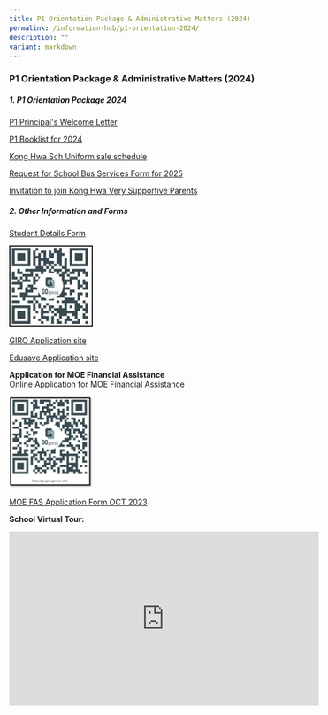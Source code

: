 ```yaml
---
title: P1 Orientation Package & Administrative Matters (2024)
permalink: /information-hub/p1-orientation-2024/
description: ""
variant: markdown
---
```

### P1 Orientation Package &amp; Administrative Matters (2024)

##### 1. P1 Orientation Package 2024


[P1 Principal's Welcome Letter](/files/2023%20p1%20welcome%20letter.pdf)

[P1 Booklist for 2024](/files/P1%20Orientation/booklist%20p1%202024.pdf)

[Kong Hwa Sch Uniform sale schedule](/files/P1%20Orientation/kong%20hwa%20sch%20uniform%20sale%20schedule.pdf)

[Request for School Bus Services Form for 2025](/files/School%20bus%20service/KHS_Request_for_School_Bus_Services_2025__RS_Transport_.pdf)

[Invitation to join Kong Hwa Very Supportive Parents](/files/P1%20Orientation/2023%20vsp%20p1%20orientation%20membership%20invitation%20letter.pdf)


##### 2. Other Information and Forms

[Student Details Form](https://pg.moe.edu.sg/forms/sdf)

<img src="/images/P1%20Orientation/student%20detail%20form%20qr.jpg" style="width:30%">

[GIRO Application site](https://www.moe.gov.sg/financial-matters/fees/egiro)

[Edusave Application site](https://www.moe.gov.sg/financial-matters/edusave-account)

**Application for MOE Financial Assistance**<br>
[Online Application for MOE Financial Assistance](https://go.gov.sg/moe-efas)

<img src="/images/P1%20Orientation/efas%20qr%202024.jpg" style="width:30%">

[MOE FAS Application Form OCT 2023](/files/P1%20Orientation/2024%20moe%20fas%20application%20form.pdf)

**School Virtual Tour:**

<iframe width="560" height="315" src="https://www.youtube.com/embed/txZRKSJqyXo" title="YouTube video player" frameborder="0" allow="accelerometer; autoplay; clipboard-write; encrypted-media; gyroscope; picture-in-picture; web-share" allowfullscreen=""></iframe>
